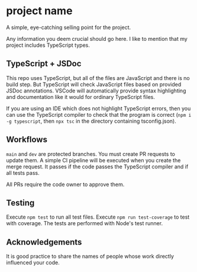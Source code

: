 # project name
A simple, eye-catching selling point for the project.

Any information you deem crucial should go here. I like to mention that my project includes TypeScript types. 

## TypeScript + JSDoc

This repo uses TypeScript, but all of the files are JavaScript and there is no build step. But TypeScript will check JavaScript files based on provided JSDoc annotations. VSCode will automatically provide syntax highlighting and documentation like it would for ordinary TypeScript files.

If you are using an IDE which does not highlight TypeScript errors, then you can use the TypeScript compiler to check that the program is correct (`npm i -g typescript`, then `npx tsc` in the directory containing tsconfig.json).

## Workflows

`main` and `dev` are protected branches. You must create PR requests to update them. A simple CI pipeline will be executed when you create the merge request. It passes if the code passes the TypeScript compiler and if all tests pass.

All PRs require the code owner to approve them.

## Testing

Execute `npm test` to run all test files. Execute `npm run test-coverage` to test with coverage.
The tests are performed with Node's test runner.

## Acknowledgements

It is good practice to share the names of people whose work directly influenced your code.
